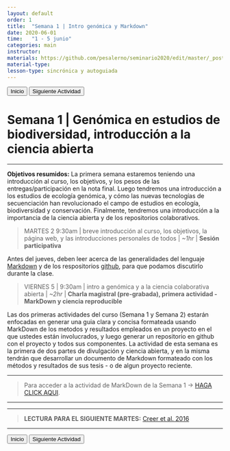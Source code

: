 ```yaml
---
layout: default
order: 1
title:  "Semana 1 | Intro genómica y Markdown"
date: 2020-06-01
time:   "1 - 5 junio"
categories: main
instructor: 
materials: https://github.com/pesalerno/seminario2020/edit/master/_posts/2020-06-01-1_Semana_1.md
material-type: 
lesson-type: sincrónica y autoguiada 
---
```


<a href="https://pesalerno.github.io/seminario2020/"><button>Inicio</button></a>    <a href="https://pesalerno.github.io/seminario2020/main/2020/06/02/2_Semana_2.html"><button>Siguiente Actividad</button></a>

# Semana 1 | Genómica en estudios de biodiversidad, introducción a la ciencia abierta

------------

**Objetivos resumidos:** La primera semana estaremos teniendo una introducción al curso, los objetivos, y los pesos de las entregas/participación en la nota final. Luego tendremos una introducción a los estudios de ecología genómica, y cómo las nuevas tecnologías de secuenciación han revolucionado el campo de estudios en ecología, biodiversidad y conservación. Finalmente, tendremos una introducción a la importancia de la ciencia abierta y de los repositorios colaborativos. 


> MARTES 2 9:30am | breve introducción al curso, los objetivos, la página web, y las introducciones personales de todos | *~1hr* | **Sesión participativa**

Antes del jueves, deben leer acerca de las generalidades del lenguaje [Markdown](https://www.markdownguide.org/getting-started/) y de los respositorios [github](https://www.howtogeek.com/180167/htg-explains-what-is-github-and-what-do-geeks-use-it-for/), para que podamos discutirlo durante la clase. 
 
> VIERNES 5 | 9:30am | intro a genómica y a la ciencia colaborativa abierta | *~2hr* | **Charla magistral (pre-grabada), primera actividad - MarkDown y ciencia reproducible**

Las dos primeras actividades del curso (Semana 1 y Semana 2) estarán enfocadas en generar una guia clara y concisa formateada usando MarkDown de los metodos y resultados empleados en un proyecto en el que ustedes están involucrados, y luego generar un repositorio en github con el proyecto y todos sus componentes. La actividad de esta semana es la primera de dos partes de divulgación y ciencia abierta, y en la misma tendrán que desarrollar un documento de Markdown formateado con los métodos y resultados de sus tesis - o de algun proyecto reciente. 

--------------------------------
>Para acceder a la actividad de MarkDown de la Semana 1 -> [HAGA CLICK AQUI](https://github.com/pesalerno/seminario2020/blob/master/files/ciencia-reproducible.md). 

---------------


--------------

> **LECTURA PARA EL SIGUIENTE MARTES:** [Creer et al. 2016](https://github.com/pesalerno/seminario2020/blob/master/files/2_Creer-etal-2016.pdf)

--------------

<a href="https://pesalerno.github.io/seminario2020/"><button>Inicio</button></a>    <a href="https://pesalerno.github.io/seminario2020/main/2020/06/02/2_Semana_2.html"><button>Siguiente Actividad</button></a>
